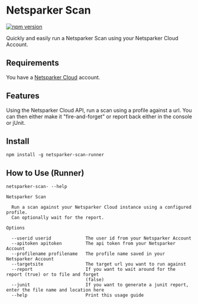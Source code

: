 # Netsparker Scan 

[![npm version](https://badge.fury.io/js/netsparkerscanrunner.svg)](https://badge.fury.io/js/netsparkerscanrunner)

Quickly and easily run a Netsparker Scan using your Netsparker 
Cloud Account.

## Requirements
You have a [Netsparker Cloud](https://www.netsparkercloud.com/) account.

## Features

Using the Netsparker Cloud API, run a scan using a profile against a url.  You can then either make it "fire-and-forget" or report back either in the console or jUnit.

## Install

`npm install -g netsparker-scan-runner`

## How to Use (Runner)

`netsparker-scan- --help`

```
Netsparker Scan 

  Run a scan against your Netsparker Cloud instance using a configured profile.
  Can optionally wait for the report.

Options

  --userid userid             The user id from your Netsparker Account
  --apitoken apitoken         The api token from your Netsparker Account
  --profilename profilename   The profile name saved in your Netsparker Account
  --targetsite                The target url you want to run against
  --report                    If you want to wait around for the report (true) or to file and forget
                              (false)
  --junit                     If you want to generate a junit report, enter the file name and location here
  --help                      Print this usage guide
```

